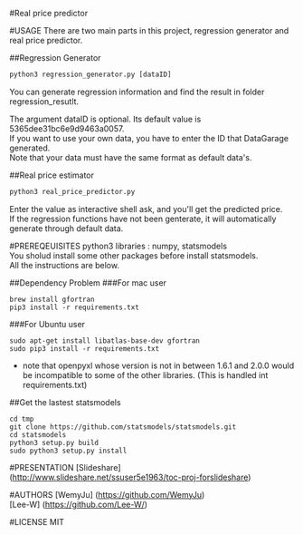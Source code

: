 #Real price predictor

#USAGE
There are two main parts in this project, regression generator and real price predictor.

##Regression Generator
```python
python3 regression_generator.py [dataID]
```
You can generate regression information and find the result in folder regression_resutlt.  

The argument dataID is optional. Its default value is 5365dee31bc6e9d9463a0057.  
If you want to use your own data, you have to enter the ID that DataGarage generated.  
Note that your data must have the same format as default data's.  

##Real price estimator
```python
python3 real_price_predictor.py
```
Enter the value as interactive shell ask, and you'll get the predicted price.  
If the regression functions have not been genterate, it will automatically generate through default data.

#PREREQEUISITES
python3
libraries : numpy, statsmodels  
You sholud install some other packages before install statsmodels.  
All the instructions are below.

##Dependency Problem
###For mac user
```shell
brew install gfortran
pip3 install -r requirements.txt
```
###For Ubuntu user
```shell
sudo apt-get install libatlas-base-dev gfortran
sudo pip3 install -r requirements.txt
```
* note that openpyxl whose version is not in between 1.6.1 and 2.0.0 would be incompatible to some of the other libraries. (This is handled int requirements.txt)

##Get the lastest statsmodels
```shell
cd tmp
git clone https://github.com/statsmodels/statsmodels.git 
cd statsmodels
python3 setup.py build
sudo python3 setup.py install
```

#PRESENTATION
[Slideshare] (http://www.slideshare.net/ssuser5e1963/toc-proj-forslideshare)

#AUTHORS
[WemyJu] (https://github.com/WemyJu)  
[Lee-W] (https://github.com/Lee-W/)

#LICENSE
MIT
